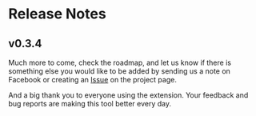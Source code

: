 # Release Notes

## v0.3.4


Much more to come, check the roadmap, and let us know if there is something else you would like to be added by sending us a note on Facebook or creating an [Issue](https://gitlab.com/retro-coder/commodore/kick-assembler-vscode-ext/issues) on the project page.

And a big thank you to everyone using the extension. Your feedback and bug reports are making this tool better every day.
